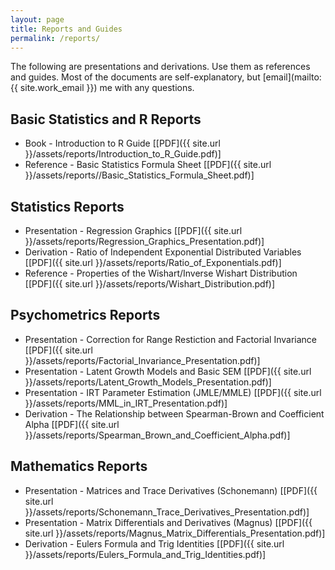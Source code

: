 ```yaml
---
layout: page
title: Reports and Guides
permalink: /reports/
---
```


The following are presentations and derivations. Use them as references and
guides. Most of the documents are self-explanatory, but
[email](mailto:{{ site.work_email }}) me with any questions.

## Basic Statistics and R Reports

* Book - Introduction to R Guide
  &#91;[PDF]({{ site.url }}/assets/reports/Introduction_to_R_Guide.pdf)&#93;
* Reference - Basic Statistics Formula Sheet
  &#91;[PDF]({{ site.url }}/assets/reports//Basic_Statistics_Formula_Sheet.pdf)&#93;

## Statistics Reports

* Presentation - Regression Graphics
  &#91;[PDF]({{ site.url }}/assets/reports/Regression_Graphics_Presentation.pdf)&#93;
* Derivation - Ratio of Independent Exponential Distributed Variables
  &#91;[PDF]({{ site.url }}/assets/reports/Ratio_of_Exponentials.pdf)&#93;
* Reference - Properties of the Wishart/Inverse Wishart Distribution
  &#91;[PDF]({{ site.url }}/assets/reports/Wishart_Distribution.pdf)&#93;
  
## Psychometrics Reports

* Presentation - Correction for Range Restiction and Factorial Invariance
  &#91;[PDF]({{ site.url }}/assets/reports/Factorial_Invariance_Presentation.pdf)&#93;
* Presentation - Latent Growth Models and Basic SEM
  &#91;[PDF]({{ site.url }}/assets/reports/Latent_Growth_Models_Presentation.pdf)&#93;
* Presentation - IRT Parameter Estimation (JMLE/MMLE)
  &#91;[PDF]({{ site.url }}/assets/reports/MML_in_IRT_Presentation.pdf)&#93;
* Derivation - The Relationship between Spearman-Brown and Coefficient Alpha
  &#91;[PDF]({{ site.url }}/assets/reports/Spearman_Brown_and_Coefficient_Alpha.pdf)&#93;
  
## Mathematics Reports

* Presentation - Matrices and Trace Derivatives (Schonemann)
  &#91;[PDF]({{ site.url }}/assets/reports/Schonemann_Trace_Derivatives_Presentation.pdf)&#93;
* Presentation - Matrix Differentials and Derivatives (Magnus)
  &#91;[PDF]({{ site.url }}/assets/reports/Magnus_Matrix_Differentials_Presentation.pdf)&#93;
* Derivation - Eulers Formula and Trig Identities
  &#91;[PDF]({{ site.url }}/assets/reports/Eulers_Formula_and_Trig_Identities.pdf)&#93;
